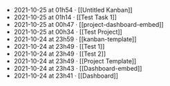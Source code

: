 - 2021-10-25 at 01h54 · [[Untitled Kanban]]
- 2021-10-25 at 01h14 · [[Test Task 1]]
- 2021-10-25 at 00h47 · [[project-dashboard-embed]]
- 2021-10-25 at 00h34 · [[Test Project]]
- 2021-10-24 at 23h59 · [[kanban-template]]
- 2021-10-24 at 23h49 · [[Test 1]]
- 2021-10-24 at 23h49 · [[Test 2]]
- 2021-10-24 at 23h49 · [[Project Template]]
- 2021-10-24 at 23h43 · [[Dashboard-embed]]
- 2021-10-24 at 23h41 · [[Dashboard]]
